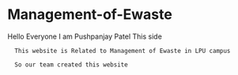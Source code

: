 # Management-of-Ewaste

Hello Everyone I am Pushpanjay Patel This side

      This website is Related to Management of Ewaste in LPU campus

      So our team created this website

      
